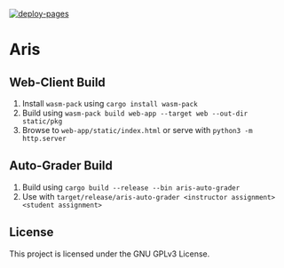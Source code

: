 [![deploy-pages](https://github.com/Bram-Hub/aris/workflows/deploy-pages/badge.svg)](https://github.com/Bram-Hub/aris/actions)

# Aris

## Web-Client Build

1. Install `wasm-pack` using `cargo install wasm-pack`
2. Build using `wasm-pack build web-app --target web --out-dir static/pkg`
3. Browse to `web-app/static/index.html` or serve with `python3 -m http.server`

## Auto-Grader Build

1. Build using `cargo build --release --bin aris-auto-grader`
2. Use with `target/release/aris-auto-grader <instructor assignment> <student assignment>`

## License

This project is licensed under the GNU GPLv3 License.
